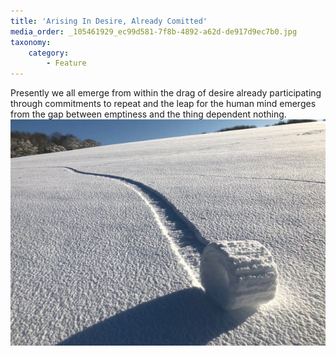 ```yaml
---
title: 'Arising In Desire, Already Comitted'
media_order: _105461929_ec99d581-7f8b-4892-a62d-de917d9ec7b0.jpg
taxonomy:
    category:
        - Feature
---
```


Presently we all emerge from within the drag of desire already participating through commitments to repeat and the leap for the human mind emerges from the gap between emptiness and the thing dependent nothing. 
![](tracks_snow.jpg)
